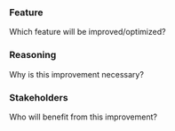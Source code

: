 ### Feature 
Which feature will be improved/optimized?

### Reasoning
Why is this improvement necessary?

### Stakeholders
Who will benefit from this improvement?
